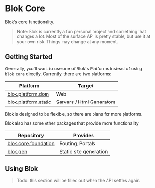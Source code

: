 Blok Core
=========

Blok's core functionality.

> Note: Blok is currently a fun personal project and something that changes a lot. Most of the surface API is pretty stable, but use it at your own risk. Things may change at any moment.

Getting Started
---------------

Generally, you'll want to use one of Blok's Platforms instead of using `blok.core` directly. Currently, there are two platforms:

| Platform | Target |
|----------|--------|
| [blok.platform.dom](https://github.com/blok-ui/blok.platform.dom) | Web                       |
| [blok.platform.static](https://github.com/blok-ui/blok.platform.static) | Servers / Html Generators |

Blok is designed to be flexible, so there are plans for more platforms.

Blok also has some other packages that provide more functionality:

| Repository | Provides |
|------------|----------|
| [blok.core.foundation](https://github.com/blok-ui/blok.core.foundation) | Routing, Portals |
| [blok.gen](https://github.com/blok-ui/blok.gen) | Static site generation |

Using Blok
----------

> Todo: this section will be filled out when the API settles again.

